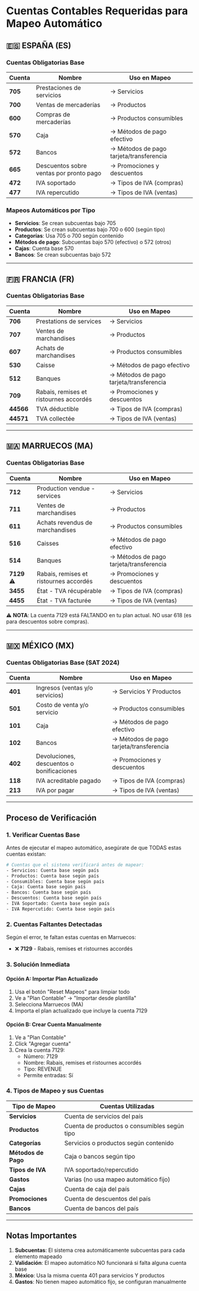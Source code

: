 # Cuentas Contables Requeridas para Mapeo Automático

## 🇪🇸 ESPAÑA (ES)

### Cuentas Obligatorias Base
| Cuenta | Nombre | Uso en Mapeo |
|--------|--------|--------------|
| **705** | Prestaciones de servicios | → Servicios |
| **700** | Ventas de mercaderías | → Productos |
| **600** | Compras de mercaderías | → Productos consumibles |
| **570** | Caja | → Métodos de pago efectivo |
| **572** | Bancos | → Métodos de pago tarjeta/transferencia |
| **665** | Descuentos sobre ventas por pronto pago | → Promociones y descuentos |
| **472** | IVA soportado | → Tipos de IVA (compras) |
| **477** | IVA repercutido | → Tipos de IVA (ventas) |

### Mapeos Automáticos por Tipo
- **Servicios**: Se crean subcuentas bajo 705
- **Productos**: Se crean subcuentas bajo 700 o 600 (según tipo)
- **Categorías**: Usa 705 o 700 según contenido
- **Métodos de pago**: Subcuentas bajo 570 (efectivo) o 572 (otros)
- **Cajas**: Cuenta base 570
- **Bancos**: Se crean subcuentas bajo 572

---

## 🇫🇷 FRANCIA (FR)

### Cuentas Obligatorias Base
| Cuenta | Nombre | Uso en Mapeo |
|--------|--------|--------------|
| **706** | Prestations de services | → Servicios |
| **707** | Ventes de marchandises | → Productos |
| **607** | Achats de marchandises | → Productos consumibles |
| **530** | Caisse | → Métodos de pago efectivo |
| **512** | Banques | → Métodos de pago tarjeta/transferencia |
| **709** | Rabais, remises et ristournes accordés | → Promociones y descuentos |
| **44566** | TVA déductible | → Tipos de IVA (compras) |
| **44571** | TVA collectée | → Tipos de IVA (ventas) |

---

## 🇲🇦 MARRUECOS (MA)

### Cuentas Obligatorias Base
| Cuenta | Nombre | Uso en Mapeo |
|--------|--------|--------------|
| **712** | Production vendue - services | → Servicios |
| **711** | Ventes de marchandises | → Productos |
| **611** | Achats revendus de marchandises | → Productos consumibles |
| **516** | Caisses | → Métodos de pago efectivo |
| **514** | Banques | → Métodos de pago tarjeta/transferencia |
| **7129** ⚠️ | Rabais, remises et ristournes accordés | → Promociones y descuentos |
| **3455** | État - TVA récupérable | → Tipos de IVA (compras) |
| **4455** | État - TVA facturée | → Tipos de IVA (ventas) |

⚠️ **NOTA**: La cuenta 7129 está FALTANDO en tu plan actual. NO usar 618 (es para descuentos sobre compras).

---

## 🇲🇽 MÉXICO (MX)

### Cuentas Obligatorias Base (SAT 2024)
| Cuenta | Nombre | Uso en Mapeo |
|--------|--------|--------------|
| **401** | Ingresos (ventas y/o servicios) | → Servicios Y Productos |
| **501** | Costo de venta y/o servicio | → Productos consumibles |
| **101** | Caja | → Métodos de pago efectivo |
| **102** | Bancos | → Métodos de pago tarjeta/transferencia |
| **402** | Devoluciones, descuentos o bonificaciones | → Promociones y descuentos |
| **118** | IVA acreditable pagado | → Tipos de IVA (compras) |
| **213** | IVA por pagar | → Tipos de IVA (ventas) |

---

## Proceso de Verificación

### 1. Verificar Cuentas Base
Antes de ejecutar el mapeo automático, asegúrate de que TODAS estas cuentas existan:

```bash
# Cuentas que el sistema verificará antes de mapear:
- Servicios: Cuenta base según país
- Productos: Cuenta base según país  
- Consumibles: Cuenta base según país
- Caja: Cuenta base según país
- Bancos: Cuenta base según país
- Descuentos: Cuenta base según país
- IVA Soportado: Cuenta base según país
- IVA Repercutido: Cuenta base según país
```

### 2. Cuentas Faltantes Detectadas
Según el error, te faltan estas cuentas en Marruecos:
- ❌ **7129** - Rabais, remises et ristournes accordés

### 3. Solución Inmediata

#### Opción A: Importar Plan Actualizado
1. Usa el botón "Reset Mapeos" para limpiar todo
2. Ve a "Plan Contable" → "Importar desde plantilla"
3. Selecciona Marruecos (MA)
4. Importa el plan actualizado que incluye la cuenta 7129

#### Opción B: Crear Cuenta Manualmente
1. Ve a "Plan Contable"
2. Click "Agregar cuenta"
3. Crea la cuenta 7129:
   - Número: 7129
   - Nombre: Rabais, remises et ristournes accordés
   - Tipo: REVENUE
   - Permite entradas: Sí

### 4. Tipos de Mapeo y sus Cuentas

| Tipo de Mapeo | Cuentas Utilizadas |
|---------------|-------------------|
| **Servicios** | Cuenta de servicios del país |
| **Productos** | Cuenta de productos o consumibles según tipo |
| **Categorías** | Servicios o productos según contenido |
| **Métodos de Pago** | Caja o bancos según tipo |
| **Tipos de IVA** | IVA soportado/repercutido |
| **Gastos** | Varias (no usa mapeo automático fijo) |
| **Cajas** | Cuenta de caja del país |
| **Promociones** | Cuenta de descuentos del país |
| **Bancos** | Cuenta de bancos del país |

---

## Notas Importantes

1. **Subcuentas**: El sistema crea automáticamente subcuentas para cada elemento mapeado
2. **Validación**: El mapeo automático NO funcionará si falta alguna cuenta base
3. **México**: Usa la misma cuenta 401 para servicios Y productos
4. **Gastos**: No tienen mapeo automático fijo, se configuran manualmente
